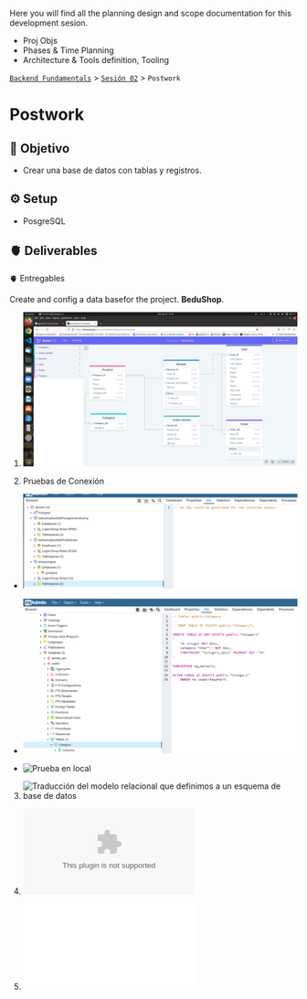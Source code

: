 Here you will find all the planning design and scope documentation for this development sesion.

 
- Proj Objs
- Phases & Time Planning
- Architecture & Tools definition, Tooling


[`Backend Fundamentals`](../../README.md) > [`Sesión 02`](../README.md) > `Postwork`

# Postwork

## 🎯 Objetivo

- Crear una base de datos con tablas y registros.

## ⚙️ Setup
 - PosgreSQL

## 🫀 Deliverables
🫀 Entregables

Create and config a data basefor the project. **BeduShop**. 

1. ![Diagrama entidad relación con las entidades del proyecto](./ERD-entitiesRelsTablesDiagram.png)

2. Pruebas de Conexión

- ![Conexión mediante PgAdmin4 al servidor de heroku](./screenPgadminHerokuDB.png)

- ![Prueba en Docker](./screenPgadminDckrDB.png)

- ![Prueba en local](./screenPgadminLocalDB.png)

3. ![Traducción del modelo relacional que definimos a un esquema de base de datos](./dbschema.png)

4. ![Datasets para poblar las bases de datos.](./datasets/entity.csv)

5. ![Pruebas de consultas a la base de datos.](./queries.sql) 



